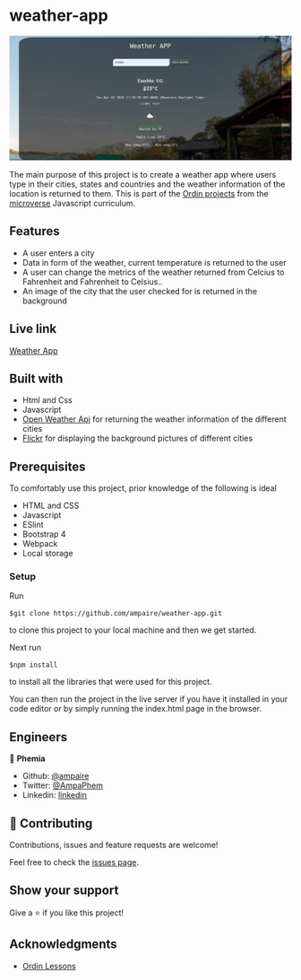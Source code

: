 # weather-app

![screenshot](docs/weather.png)

The main purpose of this project is to create a weather app where users type in their cities, states and countries and the weather information of the location is returned to them. This is part of the [Ordin projects](https://www.theodinproject.com/courses/javascript/lessons/weather-app) from the [microverse](https://www.microverse.org/)  Javascript curriculum.

## Features
- A user enters a city
- Data in form of the weather, current temperature is returned to the user
- A user can change the metrics of the weather returned from Celcius to Fahrenheit and Fahrenheit to Celsius..
- An image of the city that the user checked for is returned in the background

## Live link
[Weather App](https://rawcdn.githack.com/ampaire/weather-app/7a6d585b71809de16913bcff25cbf0c53a53fcc7/dist/index.html)

## Built with
- Html and Css
- Javascript
- [Open Weather Api](https://openweathermap.org/api) for returning the weather information of the different cities
- [Flickr](https://www.flickr.com/services/api/) for displaying the background pictures of different cities

## Prerequisites
To comfortably use this project, prior knowledge of the following is ideal
- HTML and CSS
- Javascript
- ESlint
- Bootstrap 4
- Webpack
- Local storage

### Setup
Run 
~~~ 
$git clone https://github.com/ampaire/weather-app.git 
~~~
to clone this project to your local machine and then we get started.

Next run
~~~
$npm install
~~~
to install all the libraries that were used for this project.

You can then run the project in the live server if you have it installed in your code editor or by simply running the index.html page in the browser.

## Engineers
👤 **Phemia**

- Github: [@ampaire](https://github.com/ampaire)
- Twitter: [@AmpaPhem](https://twitter.com/AmpaPhem)
- Linkedin: [linkedin](https://linkedin.com/ampaire-phemia)


## 🤝 Contributing

Contributions, issues and feature requests are welcome!

Feel free to check the [issues page](https://github.com/ampaire/weather-app/issues).

## Show your support

Give a ⭐️ if you like this project!

## Acknowledgments
- [Ordin Lessons](https://www.theodinproject.com/courses/javascript/lessons/weather-app)
